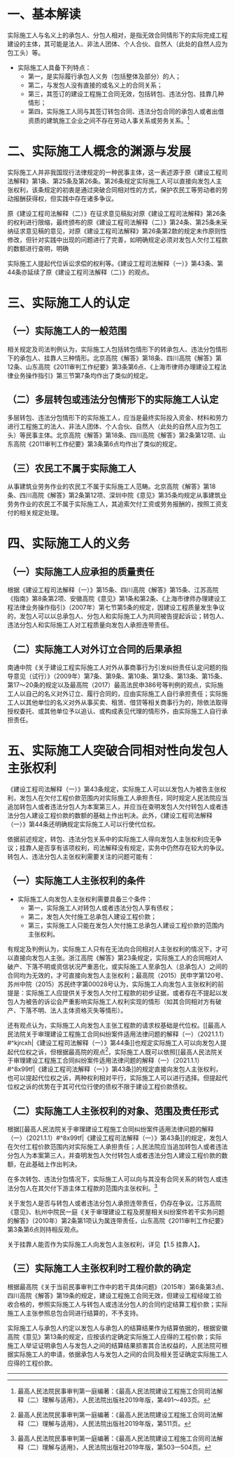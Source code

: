 # 一、基本解读
实际施工人与名义上的承包人、分包人相对，是指无效合同情形下的实际完成工程建设的主体，其可能是法人、非法人团体、个人合伙、自然人（此处的自然人应为包工头）等。

- 实际施工人具备下列特点：
	- 第一，是实际履行承包人义务（包括整体及部分）的人；
	- 第二，与发包人没有直接的或名义上的合同关系；
	- 第三，其签订的建设工程施工合同无效，包括转包、违法分包、挂靠几种情形；
	- 第四，实际施工人同与其签订转包合同、违法分包合同的承包人或者出借资质的建筑施工企业之间不存在劳动人事关系或劳务关系。[^1]

[^1]:最高人民法院民事审判第一庭编著：《最高人民法院建设工程施工合同司法解释（二）理解与适用》，人民法院出版社2019年版，第491～493页。
# 二、实际施工人概念的渊源与发展
实际施工人并非我国现行法律规定的一种民事主体，这一表述源于原《建设工程司法解释》第1条、第25条及第26条。第26条规定实际施工人可以直接向发包人主张权利，该条规定的初衷是通过突破合同相对性的方式，保护农民工等劳动者的劳动报酬获得权，但实践中存在诸多争议。

原《建设工程司法解释（二）》在征求意见稿拟对原《建设工程司法解释》第26条的权利进行限缩，最终颁布的原《建设工程司法解释（二）》第24条、第25条未采纳征求意见稿的意见，对原《建设工程司法解释》第26条第2款的规定未作原则性修改，但针对实践中出现的问题进行了完善，如明确规定必须对发包人欠付工程款的数额进行查明，明确

实际施工人提起代位诉讼求偿的权利等。《建设工程司法解释（一）》第43条、第44条亦延续了原《建设工程司法解释（二）》的观点。
# 三、实际施工人的认定
## （一）实际施工人的一般范围
相关规定及司法判例认为，实际施工人包括转包情形下的转承包人、违法分包情形下的承包人、挂靠人三种情形。北京高院《解答》第18条、四川高院《解答》第12条、山东高院《2011审判工作纪要》第3条第6点、《上海市律师办理建设工程法律业务操作指引》第三节第7条均作出了类似的规定。
## （二）多层转包或违法分包情形下的实际施工人认定
多层转包、违法分包情形下的实际施工人，应当是最终实际投入资金、材料和劳力进行工程施工的法人、非法人团体、个人合伙、自然人（此处的自然人应为包工头）等民事主体。北京高院《解答》第18条、四川高院《解答》第2条第12项、山东高院《2011审判工作纪要》第3条第6点均作出了类似的规定。
## （三）农民工不属于实际施工人
从事建筑业劳务作业的农民工不属于实际施工人范畴。北京高院《解答》第18条、四川高院《解答》第2条第12项、深圳中院《意见》第35条均规定从事建筑业劳务作业的农民工不属于实际施工人，其追索欠付工资或劳务报酬的，按照工资支付的相关规定处理。
# 四、实际施工人的义务
## （一）实际施工人应承担的质量责任
根据《建设工程司法解释（一）》第15条、四川高院《解答》第15条、江苏高院《指南》第8条第2项、安徽高院《意见》第1条和第2条、《上海市律师办理建设工程法律业务操作指引》（2007年）第七节第5条的规定，因建设工程质量发生争议的，发包人可以以总承包人、分包人和实际施工人为共同被告提起诉讼；转包人、违法分包人和实际施工人对工程质量向发包人承担连带责任。
## （二）实际施工人对外订立合同的后果承担
南通中院《关于建设工程实际施工人对外从事商事行为引发纠纷责任认定问题的指导意见（试行）》（2009年）第7条、第9条、第10条、第12条、第13条、第15条、第17～20条的规定以及最高院（2017）最高法民申386号等判例的观点，实际施工人以自己的名义对外订立、履行合同的，应由实际施工人自行承担责任；实际施工人以其他单位的名义对外从事买卖、租赁、借贷等相关商事行为的，除依法取得授权委托、或其他单位予以追认、或构成表见代理的情形外，由实际施工人自行承担责任。
# 五、实际施工人突破合同相对性向发包人主张权利
《建设工程司法解释（一）》第43条规定，实际施工人可以以发包人为被告主张权利，发包人在欠付工程价款范围内对实际施工人承担责任，同时规定人民法院应当追加转包人或者违法分包人为本案第三人，并应当在查明发包人欠付转包人或者违法分包人建设工程价款的数额的基础上作出判决。此外，《建设工程司法解释（一）》第44条还明确规定实际施工人可以行使代位权。

依据前述规定，转包、违法分包关系中的实际施工人得向发包人主张权利应无争议；挂靠人是否享有该项权利，司法解释没有规定，实务中仍然存在较大的争议。转包人、违法分包人主张权利需要关注的问题可能有：
## （一）实际施工人主张权利的条件
- 实际施工人向发包人主张权利需要具备三个条件：
	- 第一，实际施工人对转包人或者违法分包人享有债权；
	- 第二，发包人欠付施工总承包人建设工程价款；
	- 第三，实际施工人只能在发包人欠付施工总承包人建设工程价款的范围内主张权利。

有规定及判例认为，实际施工人只有在无法向合同相对人主张权利的情况下，才可以直接向发包人主张。浙江高院《解答》第23条规定，实际施工人的合同相对人破产、下落不明或资信状况严重恶化，或实际施工人至承包人（总承包人）之间的合同均为无效的，才可直接向发包人主张权利；最高院（2015）民申字第120号、苏州中院（2015）苏民终字第00028号认为，实际施工人向发包人主张权利的前提是：实际施工人应提供关于发包人欠付工程款的初步证据，或者存在不提起以发包人为被告的诉讼会严重影响实际施工人权利实现的情形（如其合同相对方有破产、下落不明、法人主体资格灭失等情形）。

还有观点认为，实际施工人向发包人主张工程款的请求权基础是代位权。[[最高人民法院关于审理建设工程施工合同纠纷案件适用法律问题的解释（一）（2021.1.1）#^kjrcxh|《建设工程司法解释（一）》第44条]]也规定实际施工人可以向发包人提起代位权之诉，但根据最高院的观点[^2]，实际施工人既可以依照[[最高人民法院关于审理建设工程施工合同纠纷案件适用法律问题的解释（一）（2021.1.1）#^8x99tf|《建设工程司法解释（一）》第43条]]的规定直接向发包人主张权利，也可以提起代位权之诉，两种权利相对平行，实际施工人可以进行选择。但提起代位权之诉的优势在于其可代位行使的债权不限于建设工程价款债权。

[^2]:最高人民法院民事审判第一庭编著：《最高人民法院建设工程施工合同司法解释（二）理解与适用》，人民法院出版社2019年版，第511页。
## （二）实际施工人主张权利的对象、范围及责任形式
根据[[最高人民法院关于审理建设工程施工合同纠纷案件适用法律问题的解释（一）（2021.1.1）#^8x99tf|《建设工程司法解释（一）》第43条]]的规定，发包人在欠付工程价款范围内对实际施工人承担责任；人民法院应当追加转包人或者违法分包人为本案第三人，并查明发包人欠付转包人或者违法分包人建设工程价款的数额，在此基础上作出判决。

在多次转包、违法分包情况下，实际施工人可以向与其没有合同关系的转包人或违法分包人在其欠付下游主体工程款的范围内主张权利。[^3]

[^3]:最高人民法院民事审判第一庭编著：《最高人民法院建设工程施工合同司法解释（二）理解与适用》，人民法院出版社2019年版，第503—504页。

关于发包人是否与转包人或者违法分包人承担连带责任，仍存在争议。江苏高院《意见》、杭州中院民一庭《关于审理建设工程及房屋相关纠纷案件若干实务问题的解答》（2010年）第2条第1项认为属连带责任，山东高院《2011审判工作纪要》第3条第6点则持相反观点。

关于挂靠人能否作为实际施工人向发包人主张权利，详见【1.5 挂靠人】。
## （三）实际施工人主张权利时工程价款的确定
根据最高院《关于当前民事审判工作中的若干具体问题》（2015年）第6条第3点、四川高院《解答》第19条的规定，建设工程施工合同无效，但建设工程经竣工验收合格的，参照实际施工人与转包人或违法分包人的合同约定结算工程价款；实际施工人主张参照总包合同进行结算的，不予支持。

实际施工人与承包人约定以发包人与承包人的结算结果作为结算依据的，根据安徽高院《意见》第13条的规定，应按该约定确定实际施工人应得的工程价款；实际施工人举证证明承包人与发包人之间的结算结果损害其合法权益的，人民法院可根据实际施工人的申请，依据承包人与发包人之间的合同及相关签证确定实际施工人应得的工程价款。
___